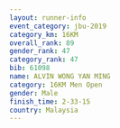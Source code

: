 ```yaml
---
layout: runner-info 
event_category: jbu-2019 
category_km: 16KM  
overall_rank: 89
gender_rank: 47
category_rank: 47
bib: 61098
name: ALVIN WONG YAN MING
category: 16KM Men Open
gender: Male
finish_time: 2-33-15
country: Malaysia
---
```


